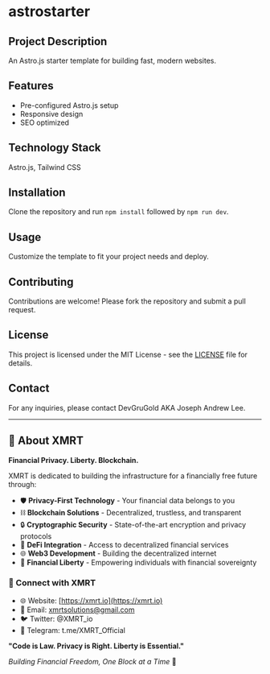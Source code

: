 
# astrostarter

## Project Description
An Astro.js starter template for building fast, modern websites.

## Features
- Pre-configured Astro.js setup
- Responsive design
- SEO optimized

## Technology Stack
Astro.js, Tailwind CSS

## Installation
Clone the repository and run `npm install` followed by `npm run dev`.

## Usage
Customize the template to fit your project needs and deploy.

## Contributing
Contributions are welcome! Please fork the repository and submit a pull request.

## License
This project is licensed under the MIT License - see the [LICENSE](LICENSE) file for details.

## Contact
For any inquiries, please contact DevGruGold AKA Joseph Andrew Lee.



<!-- XMRT Footer -->
---

## 🔐 About XMRT

**Financial Privacy. Liberty. Blockchain.**

XMRT is dedicated to building the infrastructure for a financially free future through:

- 🛡️ **Privacy-First Technology** - Your financial data belongs to you
- ⛓️ **Blockchain Solutions** - Decentralized, trustless, and transparent
- 🔒 **Cryptographic Security** - State-of-the-art encryption and privacy protocols
- 💎 **DeFi Integration** - Access to decentralized financial services
- 🌐 **Web3 Development** - Building the decentralized internet
- 🚀 **Financial Liberty** - Empowering individuals with financial sovereignty

### 🔗 Connect with XMRT

- 🌐 Website: [https://xmrt.io](https://xmrt.io)
- 📧 Email: xmrtsolutions@gmail.com
- 🐦 Twitter: @XMRT_io
- 💬 Telegram: t.me/XMRT_Official

**"Code is Law. Privacy is Right. Liberty is Essential."**

*Building Financial Freedom, One Block at a Time* 🚀
